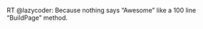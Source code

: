 <!--
id: 189853307
link: http://kevinisom.info/post/189853307/rt-lazycoder-because-nothing-says-awesome-like
slug: rt-lazycoder-because-nothing-says-awesome-like
date: Thu Sep 17 2009 14:30:22 GMT+1200 (NZST)
raw: {"blog_name":"kevinisom","id":189853307,"post_url":"http://kevinisom.info/post/189853307/rt-lazycoder-because-nothing-says-awesome-like","slug":"rt-lazycoder-because-nothing-says-awesome-like","type":"text","date":"2009-09-17 02:30:22 GMT","timestamp":1253154622,"state":"published","format":"html","reblog_key":"tWyfFCYk","tags":[],"short_url":"http://tmblr.co/Zw68YyBKEvx","highlighted":[],"feed_item":"http://twitter.com/kev_nz/statuses/4038605297","from_feed_id":"650289","note_count":0,"title":null,"body":"<p>RT @lazycoder: Because nothing says &#8220;Awesome&#8221; like a 100 line &#8220;BuildPage&#8221; method.</p>"}
publish: 2009-09-017
tags: 
title: null
-->


RT @lazycoder: Because nothing says “Awesome” like a 100 line
“BuildPage” method.


